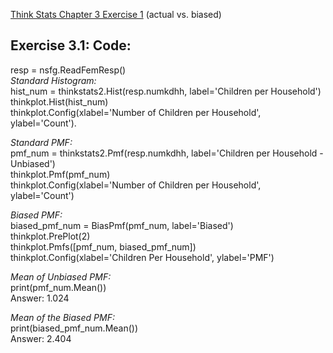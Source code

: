 [Think Stats Chapter 3 Exercise 1](http://greenteapress.com/thinkstats2/html/thinkstats2004.html#toc31) (actual vs. biased)

## Exercise 3.1: Code:  
resp = nsfg.ReadFemResp()  
*Standard Histogram:*  
hist_num = thinkstats2.Hist(resp.numkdhh, label='Children per Household')  
thinkplot.Hist(hist_num)  
thinkplot.Config(xlabel='Number of Children per Household', ylabel='Count'). 

*Standard PMF:*  
pmf_num = thinkstats2.Pmf(resp.numkdhh, label='Children per Household - Unbiased')  
thinkplot.Pmf(pmf_num)  
thinkplot.Config(xlabel='Number of Children per Household', ylabel='Count')  

*Biased PMF:*   
biased_pmf_num = BiasPmf(pmf_num, label='Biased')  
thinkplot.PrePlot(2)  
thinkplot.Pmfs([pmf_num, biased_pmf_num])  
thinkplot.Config(xlabel='Children Per Household', ylabel='PMF')  

*Mean of Unbiased PMF:*  
print(pmf_num.Mean())  
Answer: 1.024  

*Mean of the Biased PMF:*  
print(biased_pmf_num.Mean())  
Answer: 2.404  

